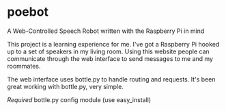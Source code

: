 poebot
======

A Web-Controlled Speech Robot written with the Raspberry Pi in mind


This project is a learning experience for me. I've got a Raspberry Pi hooked up to a set of speakers in my living room. Using this website people can communicate through the web interface to send messages to me and my roommates.

The web interface uses bottle.py to handle routing and requests. It's been great working with bottle.py, very simple.


_Required_
bottle.py
config module (use easy_install)
